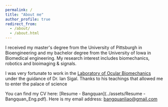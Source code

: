 ```yaml
---
permalink: /
title: "About me"
author_profile: true
redirect_from: 
  - /about/
  - /about.html
---
```

I received my master's degree from the University of Pittsburgh in Bioengineering and my bachelor degree from the University of Iowa in Biomedical engineering. My research interest includes biomechanics, robotics and bioimaging & signals.

I was very fortunate to work in the [Laboratory of Ocular Biomechanics](https://www.ocularbiomechanics.com/) under the guidance of Dr. Ian Sigal. Thanks to his teachings that allowed me to enter the palace of science

You can find my CV here: [Resume - Bangquan](../assets/Resume - Bangquan_Eng.pdf).
Here is my email address: bangquanliao@gmail.com
